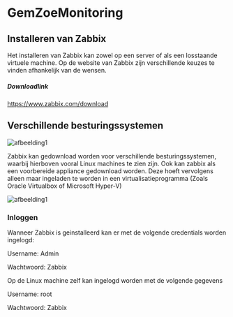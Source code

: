 # GemZoeMonitoring

## Installeren van Zabbix 

Het installeren van Zabbix kan zowel op een server of als een losstaande virtuele machine. Op de website van Zabbix zijn verschillende keuzes te vinden afhankelijk van de wensen. 

##### Downloadlink

https://www.zabbix.com/download 

 

## Verschillende besturingssystemen 
![afbeelding1](https://i.imgur.com/CjxN1sW.png)
 

 



Zabbix kan gedownload worden voor verschillende besturingssystemen, waarbij hierboven vooral Linux machines te zien zijn. Ook kan zabbix als een voorbereide appliance gedownload worden. Deze hoeft vervolgens alleen maar ingeladen te worden in een virtualisatieprogramma (Zoals Oracle Virtualbox of Microsoft Hyper-V) 

![afbeelding1](https://i.imgur.com/Y5SzfmL.png) 

 

### Inloggen 

Wanneer Zabbix is geinstalleerd kan er met de volgende credentials worden ingelogd: 

Username: Admin 

Wachtwoord: Zabbix 

 

Op de Linux machine zelf kan ingelogd worden met de volgende gegevens 

Username: root 

Wachtwoord: Zabbix 
